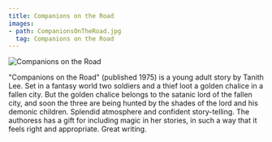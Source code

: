 ```yaml
---
title: Companions on the Road
images:
- path: CompanionsOnTheRoad.jpg
  tag: Companions on the Road
---
```

![Companions on the Road](CompanionsOnTheRoad.jpg)

"Companions on the Road" (published 1975) is a young adult story by Tanith Lee. Set in a fantasy world two soldiers and a thief loot a golden chalice in a fallen city. But the golden chalice belongs to the satanic lord of the fallen city, and soon the three are being hunted by the shades of the lord and his demonic children. Splendid atmosphere and confident story-telling. The authoress has a gift for including magic in her stories, in such a way that it feels right and appropriate. Great writing.
